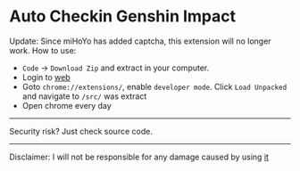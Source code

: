 # Auto Checkin Genshin Impact
Update: Since miHoYo has added captcha, this extension will no longer work.
How to use: 
+ `Code` -> `Download Zip` and extract in your computer.    
+ Login to [web](https://act.hoyolab.com/ys/event/signin-sea-v3/index.html?act_id=e202102251931481)  
+ Goto `chrome://extensions/`, enable `developer mode`. Click `Load Unpacked` and navigate to `/src/` was extract  
+ Open chrome every day
________________________
Security risk? Just check source code.
________________________
Disclaimer: I will not be responsible for any damage caused by using [it](https://github.com/tqk2811/AutoCheckinGI)
